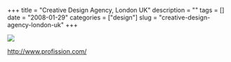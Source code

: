+++
title = "Creative Design Agency, London UK"
description = ""
tags = []
date = "2008-01-29"
categories = ["design"]
slug = "creative-design-agency-london-uk"
+++


 

  <div id="screens-thumbs" class="clearfix">
    <div class="txt-center" id="design-submission"><a href="http://www.profission.com/"><img id='bluga-thumbnail-1037' class='bluga-thumbnail large' src='//media.konigi.com/bluga/
wt47f281d33b64d_0.jpg'/></a></div>  
  </div>   
<p><a href="http://www.profission.com/">http://www.profission.com/</a></p>




